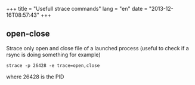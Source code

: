 +++
title = "Usefull strace commands"
lang = "en"
date = "2013-12-16T08:57:43"
+++

open-close
---

Strace only open and close file of a launched process (useful to check if a rsync is doing something for example)

    strace -p 26428 -e trace=open,close

where 26428 is the PID



